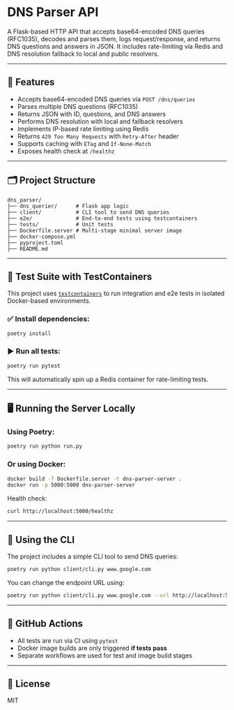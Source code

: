 # DNS Parser API

A Flask-based HTTP API that accepts base64-encoded DNS queries (RFC1035), decodes and parses them, logs request/response, and returns DNS questions and answers in JSON. It includes rate-limiting via Redis and DNS resolution fallback to local and public resolvers.

---

## 🚀 Features

- Accepts base64-encoded DNS queries via `POST /dns/queries`
- Parses multiple DNS questions (RFC1035)
- Returns JSON with ID, questions, and DNS answers
- Performs DNS resolution with local and fallback resolvers
- Implements IP-based rate limiting using Redis
- Returns `429 Too Many Requests` with `Retry-After` header
- Supports caching with `ETag` and `If-None-Match`
- Exposes health check at `/healthz`

---

## 🗂 Project Structure

```
dns_parser/
├── dns_querier/      # Flask app logic
├── client/           # CLI tool to send DNS queries
├── e2e/              # End-to-end tests using testcontainers
├── tests/            # Unit tests
├── Dockerfile.server # Multi-stage minimal server image
├── docker-compose.yml
├── pyproject.toml
├── README.md
```

---

## 🧪 Test Suite with TestContainers

This project uses [`testcontainers`](https://github.com/testcontainers/testcontainers-python) to run integration and e2e tests in isolated Docker-based environments.

### ✅ Install dependencies:

```bash
poetry install
```

### ▶️ Run all tests:

```bash
poetry run pytest
```

This will automatically spin up a Redis container for rate-limiting tests.

---

## 🖥 Running the Server Locally

### Using Poetry:

```bash
poetry run python run.py
```

### Or using Docker:

```bash
docker build -f Dockerfile.server -t dns-parser-server .
docker run -p 5000:5000 dns-parser-server
```

Health check:

```bash
curl http://localhost:5000/healthz
```

---

## 🧰 Using the CLI

The project includes a simple CLI tool to send DNS queries:

```bash
poetry run python client/cli.py www.google.com
```

You can change the endpoint URL using:

```bash
poetry run python client/cli.py www.google.com --url http://localhost:5000/dns/queries
```

---

## 📂 GitHub Actions

- All tests are run via CI using `pytest`
- Docker image builds are only triggered **if tests pass**
- Separate workflows are used for test and image build stages

---

## 📝 License

MIT

